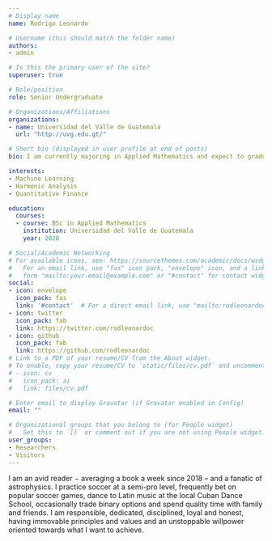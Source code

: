 ```yaml
---
# Display name
name: Rodrigo Leonardo

# Username (this should match the folder name)
authors:
- admin

# Is this the primary user of the site?
superuser: true

# Role/position
role: Senior Undergraduate

# Organizations/Affiliations
organizations:
- name: Universidad del Valle de Guatemala
  url: "http://uvg.edu.gt/"

# Short bio (displayed in user profile at end of posts)
bio: I am currently majoring in Applied Mathematics and expect to graduate in June 2020. 

interests:
- Machine Learning
- Harmonic Analysis
- Quantitative Finance

education:
  courses:
  - course: BSc in Applied Mathematics
    institution: Universidad del Valle de Guatemala
    year: 2020

# Social/Academic Networking
# For available icons, see: https://sourcethemes.com/academic/docs/widgets/#icons
#   For an email link, use "fas" icon pack, "envelope" icon, and a link in the
#   form "mailto:your-email@example.com" or "#contact" for contact widget.
social:
- icon: envelope
  icon_pack: fas
  link: '#contact'  # For a direct email link, use "mailto:rodleonardoc@outlook.com".
- icon: twitter
  icon_pack: fab
  link: https://twitter.com/rodleonardoc
- icon: github
  icon_pack: fab
  link: https://github.com/rodleonardoc
# Link to a PDF of your resume/CV from the About widget.
# To enable, copy your resume/CV to `static/files/cv.pdf` and uncomment the lines below.  
# - icon: cv
#   icon_pack: ai
#   link: files/cv.pdf

# Enter email to display Gravatar (if Gravatar enabled in Config)
email: ""

# Organizational groups that you belong to (for People widget)
#   Set this to `[]` or comment out if you are not using People widget.  
user_groups:
- Researchers
- Visitors
---
```


I am an avid reader − averaging a book a week since 2018 – and a fanatic of astrophysics. I practice soccer at a semi-pro level, frequently bet on popular soccer games, dance to Latin music at the local Cuban Dance School, occasionally trade binary options and spend quality time with family and friends. I am responsible, dedicated, disciplined, loyal and honest, having immovable principles and values and an unstoppable willpower oriented towards what I want to achieve.
